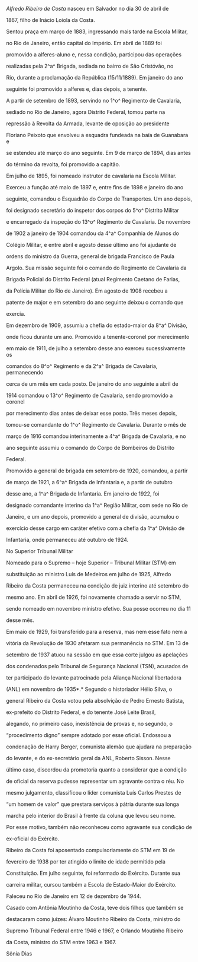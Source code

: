 

*Alfredo Ribeiro de Costa* nasceu em Salvador no dia 30 de abril de

1867, filho de Inácio Loiola da Costa.



Sentou praça em março de 1883, ingressando mais tarde na Escola Militar,

no Rio de Janeiro, então capital do Império. Em abril de 1889 foi

promovido a alferes-aluno e, nessa condição, participou das operações

realizadas pela 2^a^ Brigada, sediada no bairro de São Cristóvão, no

Rio, durante a proclamação da República (15/11/1889). Em janeiro do ano

seguinte foi promovido a alferes e, dias depois, a tenente.



A partir de setembro de 1893, servindo no 1^o^ Regimento de Cavalaria,

sediado no Rio de Janeiro, agora Distrito Federal, tomou parte na

repressão à Revolta da Armada, levante de oposição ao presidente

Floriano Peixoto que envolveu a esquadra fundeada na baía de Guanabara e

se estendeu até março do ano seguinte. Em 9 de março de 1894, dias antes

do término da revolta, foi promovido a capitão.



Em julho de 1895, foi nomeado instrutor de cavalaria na Escola Militar.

Exerceu a função até maio de 1897 e, entre fins de 1898 e janeiro do ano

seguinte, comandou o Esquadrão do Corpo de Transportes. Um ano depois,

foi designado secretário do inspetor dos corpos do 5^o^ Distrito Militar

e encarregado da inspeção do 13^o^ Regimento de Cavalaria. De novembro

de 1902 a janeiro de 1904 comandou da 4^a^ Companhia de Alunos do

Colégio Militar, e entre abril e agosto desse último ano foi ajudante de

ordens do ministro da Guerra, general de brigada Francisco de Paula

Argolo. Sua missão seguinte foi o comando do Regimento de Cavalaria da

Brigada Policial do Distrito Federal (atual Regimento Caetano de Farias,

da Polícia Militar do Rio de Janeiro). Em agosto de 1908 recebeu a

patente de major e em setembro do ano seguinte deixou o comando que

exercia.



Em dezembro de 1909, assumiu a chefia do estado-maior da 8^a^ Divisão,

onde ficou durante um ano. Promovido a tenente-coronel por merecimento

em maio de 1911, de julho a setembro desse ano exerceu sucessivamente os

comandos do 8^o^ Regimento e da 2^a^ Brigada de Cavalaria, permanecendo

cerca de um mês em cada posto. De janeiro do ano seguinte a abril de

1914 comandou o 13^o^ Regimento de Cavalaria, sendo promovido a coronel

por merecimento dias antes de deixar esse posto. Três meses depois,

tomou-se comandante do 1^o^ Regimento de Cavalaria. Durante o mês de

março de 1916 comandou interinamente a 4^a^ Brigada de Cavalaria, e no

ano seguinte assumiu o comando do Corpo de Bombeiros do Distrito

Federal.



Promovido a general de brigada em setembro de 1920, comandou, a partir

de março de 1921, a 6^a^ Brigada de Infantaria e, a partir de outubro

desse ano, a 1^a^ Brigada de Infantaria. Em janeiro de 1922, foi

designado comandante interino da 1^a^ Região Militar, com sede no Rio de

Janeiro, e um ano depois, promovido a general de divisão, acumulou o

exercício desse cargo em caráter efetivo com a chefia da 1^a^ Divisão de

Infantaria, onde permaneceu até outubro de 1924.



No Superior Tribunal Militar



Nomeado para o Supremo – hoje Superior – Tribunal Militar (STM) em

substituição ao ministro Luís de Medeiros em julho de 1925, Alfredo

Ribeiro da Costa permaneceu na condição de juiz interino até setembro do

mesmo ano. Em abril de 1926, foi novamente chamado a servir no STM,

sendo nomeado em novembro ministro efetivo. Sua posse ocorreu no dia 11

desse mês.



Em maio de 1929, foi transferido para a reserva, mas nem esse fato nem a

vitória da Revolução de 1930 afetaram sua permanência no STM. Em 13 de

setembro de 1937 atuou na sessão em que essa corte julgou as apelações

dos condenados pelo Tribunal de Segurança Nacional (TSN), acusados de

ter participado do levante patrocinado pela Aliança Nacional libertadora

(ANL) em novembro de 1935*.* Segundo o historiador Hélio Silva, o

general Ribeiro da Costa votou pela absolvição de Pedro Ernesto Batista,

ex-prefeito do Distrito Federal, e do tenente José Leite Brasil,

alegando, no primeiro caso, inexistência de provas e, no segundo, o

“procedimento digno” sempre adotado por esse oficial. Endossou a

condenação de Harry Berger, comunista alemão que ajudara na preparação

do levante, e do ex-secretário geral da ANL, Roberto Sisson. Nesse

último caso, discordou da promotoria quanto a considerar que a condição

de oficial da reserva pudesse representar um agravante contra o réu. No

mesmo julgamento, classificou o líder comunista Luís Carlos Prestes de

“um homem de valor” que prestara serviços à pátria durante sua longa

marcha pelo interior do Brasil à frente da coluna que levou seu nome.

Por esse motivo, também não reconheceu como agravante sua condição de

ex-oficial do Exército.



Ribeiro da Costa foi aposentado compulsoriamente do STM em 19 de

fevereiro de 1938 por ter atingido o limite de idade permitido pela

Constituição. Em julho seguinte, foi reformado do Exército. Durante sua

carreira militar, cursou também a Escola de Estado-Maior do Exército.



Faleceu no Rio de Janeiro em 12 de dezembro de 1944.



Casado com Antônia Moutinho da Costa, teve dois filhos que também se

destacaram como juízes: Álvaro Moutinho Ribeiro da Costa, ministro do

Supremo Tribunal Federal entre 1946 e 1967, e Orlando Moutinho Ribeiro

da Costa, ministro do STM entre 1963 e 1967.



Sônia Dias



